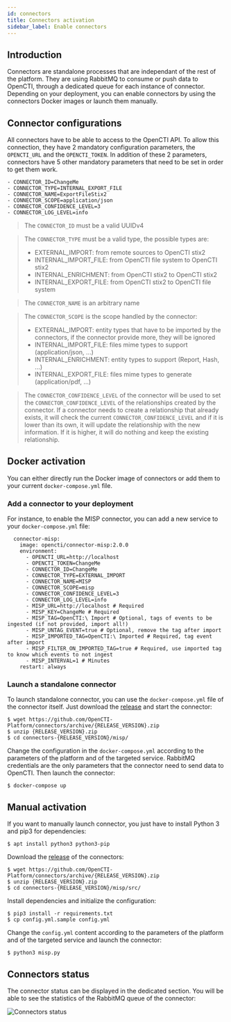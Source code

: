 ```yaml
---
id: connectors
title: Connectors activation
sidebar_label: Enable connectors
---
```


## Introduction

Connectors are standalone processes that are independant of the rest of the platform. They are using RabbitMQ to consume or push data to OpenCTI, through a dedicated queue for each instance of connector. Depending on your deployment, you can enable connectors by using the connectors Docker images or launch them manually. 

## Connector configurations

All connectors have to be able to access to the OpenCTI API. To allow this connection, they have 2 mandatory configuration parameters, the `OPENCTI_URL` and the `OPENCTI_TOKEN`. In addition of these 2 parameters, connectors have 5 other mandatory parameters that need to be set in order to get them work. 

```
- CONNECTOR_ID=ChangeMe
- CONNECTOR_TYPE=INTERNAL_EXPORT_FILE
- CONNECTOR_NAME=ExportFileStix2
- CONNECTOR_SCOPE=application/json
- CONNECTOR_CONFIDENCE_LEVEL=3
- CONNECTOR_LOG_LEVEL=info
```

> The `CONNECTOR_ID` must be a valid UUIDv4

> The `CONNECTOR_TYPE` must be a valid type, the possible types are:
> - EXTERNAL_IMPORT: from remote sources to OpenCTI stix2
> - INTERNAL_IMPORT_FILE: from OpenCTI file system to OpenCTI stix2
> - INTERNAL_ENRICHMENT: from OpenCTI stix2 to OpenCTI stix2
> - INTERNAL_EXPORT_FILE: from OpenCTI stix2 to OpenCTI file system

> The `CONNECTOR_NAME` is an arbitrary name

> The `CONNECTOR_SCOPE` is the scope handled by the connector:
> - EXTERNAL_IMPORT: entity types that have to be imported by the connectors, if the connector provide more, they will be ignored
> - INTERNAL_IMPORT_FILE: files mime types to support (application/json, ...)
> - INTERNAL_ENRICHMENT: entity types to support (Report, Hash, ...)
> - INTERNAL_EXPORT_FILE: files mime types to generate (application/pdf, ...)

> The `CONNECTOR_CONFIDENCE_LEVEL` of the connector will be used to set the `CONNECTOR_CONFIDENCE_LEVEL` of the relationships created by the connector. If a connector needs to create a relationship that already exists, it will check the current `CONNECTOR_CONFIDENCE_LEVEL` and if it is lower than its own, it will update the relationship with the new information. If it is higher, it will do nothing and keep the existing relationship.

## Docker activation

You can either directly run the Docker image of connectors or add them to your current `docker-compose.yml` file.

### Add a connector to your deployment

For instance, to enable the MISP connector, you can add a new service to your `docker-compose.yml` file:

```
  connector-misp:
    image: opencti/connector-misp:2.0.0
    environment:
      - OPENCTI_URL=http://localhost
      - OPENCTI_TOKEN=ChangeMe
      - CONNECTOR_ID=ChangeMe
      - CONNECTOR_TYPE=EXTERNAL_IMPORT
      - CONNECTOR_NAME=MISP
      - CONNECTOR_SCOPE=misp
      - CONNECTOR_CONFIDENCE_LEVEL=3
      - CONNECTOR_LOG_LEVEL=info
      - MISP_URL=http://localhost # Required
      - MISP_KEY=ChangeMe # Required
      - MISP_TAG=OpenCTI:\ Import # Optional, tags of events to be ingested (if not provided, import all!)
      - MISP_UNTAG_EVENT=true # Optional, remove the tag after import
      - MISP_IMPORTED_TAG=OpenCTI:\ Imported # Required, tag event after import
      - MISP_FILTER_ON_IMPORTED_TAG=true # Required, use imported tag to know which events to not ingest
      - MISP_INTERVAL=1 # Minutes
    restart: always
 ```

### Launch a standalone connector

To launch standalone connector, you can use the `docker-compose.yml` file of the connector itself. Just download the [release](https://github.com/OpenCTI-Platform/connectors/archive/{RELEASE_VERSION}.zip) and start the connector:

```
$ wget https://github.com/OpenCTI-Platform/connectors/archive/{RELEASE_VERSION}.zip
$ unzip {RELEASE_VERSION}.zip
$ cd connectors-{RELEASE_VERSION}/misp/
```

Change the configuration in the `docker-compose.yml` according to the parameters of the platform and of the targeted service. RabbitMQ credentials are the only parameters that the connector need to send data to OpenCTI. Then launch the connector:

```
$ docker-compose up
```

## Manual activation

If you want to manually launch connector, you just have to install Python 3 and pip3 for dependencies:

```
$ apt install python3 python3-pip
```

Download the [release](https://github.com/OpenCTI-Platform/connectors/archive/{RELEASE_VERSION}.zip) of the connectors:

```
$ wget https://github.com/OpenCTI-Platform/connectors/archive/{RELEASE_VERSION}.zip
$ unzip {RELEASE_VERSION}.zip
$ cd connectors-{RELEASE_VERSION}/misp/src/
```

Install dependencies and initialize the configuration:

```
$ pip3 install -r requirements.txt
$ cp config.yml.sample config.yml
```

Change the `config.yml` content according to the parameters of the platform and of the targeted service and launch the connector:

```
$ python3 misp.py
```

## Connectors status

The connector status can be displayed in the dedicated section. You will be able to see the statistics of the RabbitMQ queue of the connector:

![Connectors status](assets/installation/connectors_status.png "Connectors status")
